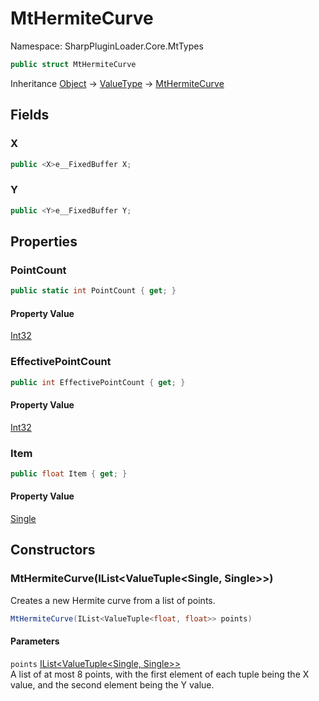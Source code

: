 # MtHermiteCurve

Namespace: SharpPluginLoader.Core.MtTypes

```csharp
public struct MtHermiteCurve
```

Inheritance [Object](https://docs.microsoft.com/en-us/dotnet/api/System.Object) → [ValueType](https://docs.microsoft.com/en-us/dotnet/api/System.ValueType) → [MtHermiteCurve](./SharpPluginLoader.Core.MtTypes.MtHermiteCurve.md)

## Fields

### **X**

```csharp
public <X>e__FixedBuffer X;
```

### **Y**

```csharp
public <Y>e__FixedBuffer Y;
```

## Properties

### **PointCount**

```csharp
public static int PointCount { get; }
```

#### Property Value

[Int32](https://docs.microsoft.com/en-us/dotnet/api/System.Int32)<br>

### **EffectivePointCount**

```csharp
public int EffectivePointCount { get; }
```

#### Property Value

[Int32](https://docs.microsoft.com/en-us/dotnet/api/System.Int32)<br>

### **Item**

```csharp
public float Item { get; }
```

#### Property Value

[Single](https://docs.microsoft.com/en-us/dotnet/api/System.Single)<br>

## Constructors

### **MtHermiteCurve(IList&lt;ValueTuple&lt;Single, Single&gt;&gt;)**

Creates a new Hermite curve from a list of points.

```csharp
MtHermiteCurve(IList<ValueTuple<float, float>> points)
```

#### Parameters

`points` [IList&lt;ValueTuple&lt;Single, Single&gt;&gt;](https://docs.microsoft.com/en-us/dotnet/api/System.Collections.Generic.IList-1)<br>
A list of at most 8 points, with the first element of each tuple being the X value,
 and the second element being the Y value.
